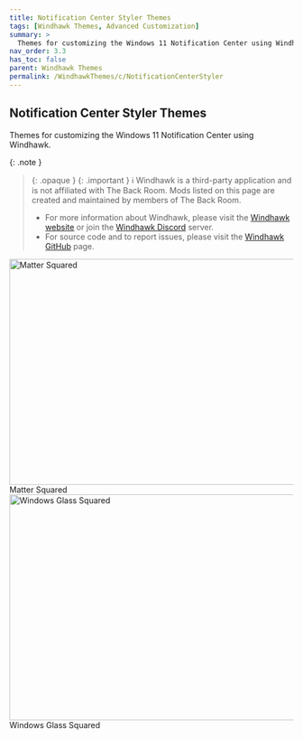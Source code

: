 ```yaml
---
title: Notification Center Styler Themes
tags: [Windhawk Themes, Advanced Customization]
summary: >
  Themes for customizing the Windows 11 Notification Center using Windhawk.
nav_order: 3.3
has_toc: false
parent: Windhawk Themes
permalink: /WindhawkThemes/c/NotificationCenterStyler
---
```


## Notification Center Styler Themes
Themes for customizing the Windows 11 Notification Center using Windhawk.

{: .note }
> {: .opaque }
> {: .important }
> ℹ️ Windhawk is a third-party application and is not affiliated with The Back Room. Mods listed on this page are created and maintained by members of The Back Room.  
> 
> - For more information about Windhawk, please visit the [Windhawk website](https://windhawk.net) or join the [Windhawk Discord](https://discord.com/servers/windhawk-923944342991818753) server.
> - For source code and to report issues, please visit the [Windhawk GitHub](https://github.com/ramensoftware/windhawk) page.

<div class="gallery text-delta">
<div class="gallery-item">
<a href="https://gitlab.com/the-back-room/windhawk/windows-11-notification-center-styler/matter-squared/" target="_blank">
<img src="https://gitlab.com/the-back-room/windhawk/windows-11-notification-center-styler/matter-squared/-/raw/main/Extras/preview.bmp" alt="Matter Squared" width="600" height="400">
</a>
<div class="desc">Matter Squared</div>
</div>
<div class="gallery-item">
<a href="https://gitlab.com/the-back-room/windhawk/windows-11-notification-center-styler/windows-glass-squared/" target="_blank">
<img src="https://gitlab.com/the-back-room/windhawk/windows-11-notification-center-styler/windows-glass-squared/-/raw/main/Extras/preview.bmp" alt="Windows Glass Squared" width="600" height="400">
</a>
<div class="desc">Windows Glass Squared</div>
</div>
</div>